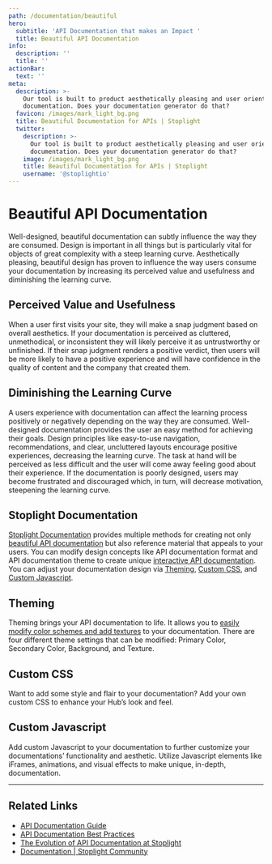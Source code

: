 ```yaml
---
path: /documentation/beautiful
hero:
  subtitle: 'API Documentation that makes an Impact '
  title: Beautiful API Documentation
info:
  description: ''
  title: ''
actionBar:
  text: ''
meta:
  description: >-
    Our tool is built to product aesthetically pleasing and user oriented
    documentation. Does your documentation generator do that?
  favicon: /images/mark_light_bg.png
  title: Beautiful Documentation for APIs | Stoplight
  twitter:
    description: >-
      Our tool is built to product aesthetically pleasing and user oriented
      documentation. Does your documentation generator do that?
    image: /images/mark_light_bg.png
    title: Beautiful Documentation for APIs | Stoplight
    username: '@stoplightio'
---
```

# Beautiful API Documentation
Well-designed, beautiful documentation can subtly influence the way they are consumed. Design is important in all things but is particularly vital for objects of great complexity with a steep learning curve.  Aesthetically pleasing, beautiful design has proven to influence the way users consume your documentation by increasing its perceived value and usefulness and diminishing the learning curve. 
## Perceived Value and Usefulness 
When a user first visits your site, they will make a snap judgment based on overall aesthetics. If your documentation is perceived as cluttered, unmethodical, or inconsistent they will likely perceive it as untrustworthy or unfinished. If their snap judgment renders a positive verdict, then users will be more likely to have a positive experience and will have confidence in the quality of content and the company that created them. 
## Diminishing the Learning Curve 
A users experience with documentation can affect the learning process positively or negatively depending on the way they are consumed. Well-designed documentation provides the user an easy method for achieving their goals. Design principles like easy-to-use navigation, recommendations, and clear, uncluttered layouts encourage positive experiences, decreasing the learning curve. The task at hand will be perceived as less difficult and the user will come away feeling good about their experience. If the documentation is poorly designed, users may become frustrated and discouraged which, in turn, will decrease motivation, steepening the learning curve. 

## Stoplight Documentation 

[Stoplight Documentation](https://stoplight.io/documentation/#interactive-api-documentation) provides multiple methods for creating not only [beautiful API documentation](https://stoplight.io/documentation) but also reference material that appeals to your users. You can modify design concepts like API documentation format and API documentation theme to create unique [interactive API documentation](https://stoplight.io/documentation/#interactive-api-documentation). You can adjust your documentation design via [Theming](https://docs.stoplight.io/documentation/design/theming), [Custom CSS](https://docs.stoplight.io/documentation/design/custom-css), and [Custom Javascript](https://docs.stoplight.io/documentation/design/custom-js). 

## Theming
Theming brings your API documentation to life. It allows you to [easily modify color schemes and add textures](https://stoplight.io/documentation/#fully-customizable) to your documentation. There are four different theme settings that can be modified: Primary Color, Secondary Color, Background, and Texture.

## Custom CSS
Want to add some style and flair to your documentation? Add your own custom CSS to enhance your Hub’s look and feel. 

## Custom Javascript

Add custom Javascript to your documentation to further customize your documentations’ functionality and aesthetic. Utilize Javascript elements like iFrames, animations, and visual effects to make unique, in-depth, documentation.

---
## Related Links
- [API Documentation Guide](https://docs.stoplight.io/documentation/introduction)
- [API Documentation Best Practices](https://docs.stoplight.io/documentation/best-practices/hubs)
- [The Evolution of API Documentation at Stoplight](https://blog.stoplight.io/api-documentation/home)
- [Documentation | Stoplight Community](https://community.stoplight.io/c/api-best-practices/documentation)
